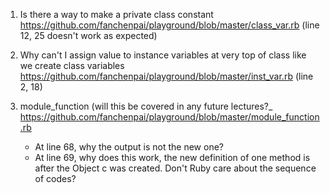 

  1) Is there a way to make a private class constant
     https://github.com/fanchenpai/playground/blob/master/class_var.rb (line 12, 25 doesn't work as expected)

  2) Why can't I assign value to instance variables at very top of class like we create class variables
     https://github.com/fanchenpai/playground/blob/master/inst_var.rb (line 2, 18)

  3) module_function (will this be covered in any future lectures?_
     https://github.com/fanchenpai/playground/blob/master/module_function.rb
     - At line 68, why the output is not the new one?
     - At line 69, why does this work, the new definition of one method is after the Object c
       was created. Don't Ruby care about the sequence of codes?


